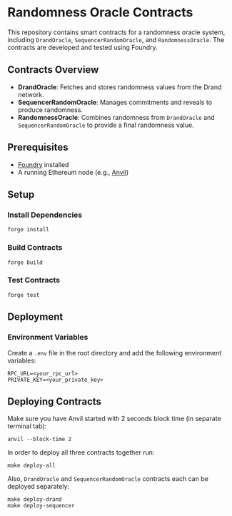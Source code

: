# Randomness Oracle Contracts

This repository contains smart contracts for a randomness oracle system,
including `DrandOracle`, `SequencerRandomOracle`, and `RandomnessOracle`. The
contracts are developed and tested using Foundry.

## Contracts Overview

- **DrandOracle**: Fetches and stores randomness values from the Drand network.
- **SequencerRandomOracle**: Manages commitments and reveals to produce
  randomness.
- **RandomnessOracle**: Combines randomness from `DrandOracle` and
  `SequencerRandomOracle` to provide a final randomness value.

## Prerequisites

- [Foundry](https://book.getfoundry.sh/getting-started/installation.html)
  installed
- A running Ethereum node (e.g., [Anvil](https://book.getfoundry.sh/anvil/))

## Setup

### Install Dependencies

```shell
forge install
```

### Build Contracts

```shell
forge build
```

### Test Contracts

```shell
forge test
```

## Deployment

### Environment Variables

Create a `.env` file in the root directory and add the following environment
variables:

```
RPC_URL=<your_rpc_url>
PRIVATE_KEY=<your_private_key>
```

## Deploying Contracts

Make sure you have Anvil started with 2 seconds block time (in separate terminal
tab):

```shell
anvil --block-time 2
```

In order to deploy all three contracts together run:

```shell
make deploy-all
```

Also, `DrandOracle` and `SequencerRandomOracle` contracts each can be deployed
separately:

```shell
make deploy-drand
make deploy-sequencer
```

